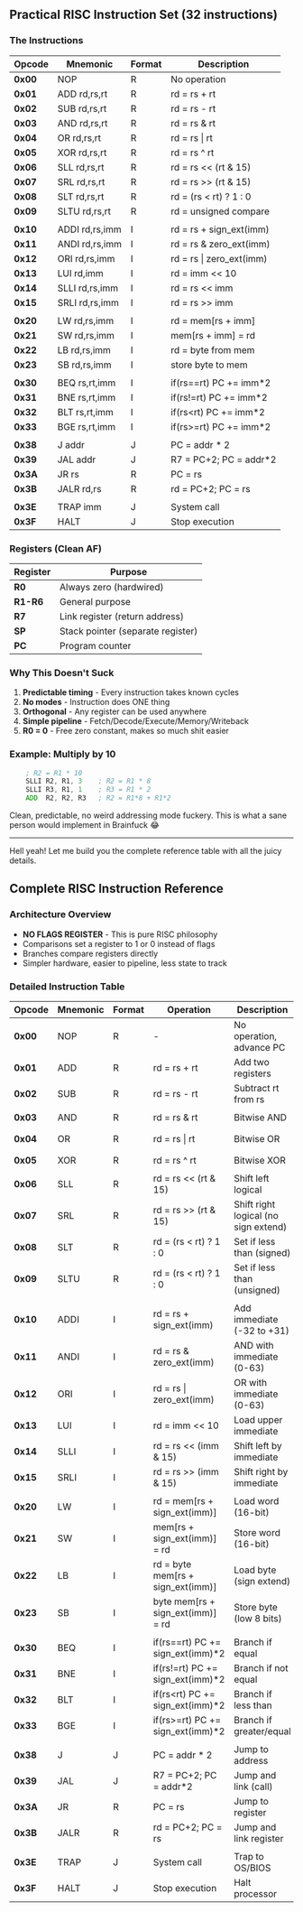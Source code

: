 ## Practical RISC Instruction Set (32 instructions)

### The Instructions

| Opcode | Mnemonic | Format | Description |
|--------|----------|--------|-------------|
| **0x00** | NOP | R | No operation |
| **0x01** | ADD rd,rs,rt | R | rd = rs + rt |
| **0x02** | SUB rd,rs,rt | R | rd = rs - rt |
| **0x03** | AND rd,rs,rt | R | rd = rs & rt |
| **0x04** | OR rd,rs,rt | R | rd = rs \| rt |
| **0x05** | XOR rd,rs,rt | R | rd = rs ^ rt |
| **0x06** | SLL rd,rs,rt | R | rd = rs << (rt & 15) |
| **0x07** | SRL rd,rs,rt | R | rd = rs >> (rt & 15) |
| **0x08** | SLT rd,rs,rt | R | rd = (rs < rt) ? 1 : 0 |
| **0x09** | SLTU rd,rs,rt | R | rd = unsigned compare |
| | | | |
| **0x10** | ADDI rd,rs,imm | I | rd = rs + sign_ext(imm) |
| **0x11** | ANDI rd,rs,imm | I | rd = rs & zero_ext(imm) |
| **0x12** | ORI rd,rs,imm | I | rd = rs \| zero_ext(imm) |
| **0x13** | LUI rd,imm | I | rd = imm << 10 |
| **0x14** | SLLI rd,rs,imm | I | rd = rs << imm |
| **0x15** | SRLI rd,rs,imm | I | rd = rs >> imm |
| | | | |
| **0x20** | LW rd,rs,imm | I | rd = mem[rs + imm] |
| **0x21** | SW rd,rs,imm | I | mem[rs + imm] = rd |
| **0x22** | LB rd,rs,imm | I | rd = byte from mem |
| **0x23** | SB rd,rs,imm | I | store byte to mem |
| | | | |
| **0x30** | BEQ rs,rt,imm | I | if(rs==rt) PC += imm*2 |
| **0x31** | BNE rs,rt,imm | I | if(rs!=rt) PC += imm*2 |
| **0x32** | BLT rs,rt,imm | I | if(rs<rt) PC += imm*2 |
| **0x33** | BGE rs,rt,imm | I | if(rs>=rt) PC += imm*2 |
| | | | |
| **0x38** | J addr | J | PC = addr * 2 |
| **0x39** | JAL addr | J | R7 = PC+2; PC = addr*2 |
| **0x3A** | JR rs | R | PC = rs |
| **0x3B** | JALR rd,rs | R | rd = PC+2; PC = rs |
| | | | |
| **0x3E** | TRAP imm | J | System call |
| **0x3F** | HALT | J | Stop execution |

### Registers (Clean AF)

| Register | Purpose |
|----------|---------|
| **R0** | Always zero (hardwired) |
| **R1-R6** | General purpose |
| **R7** | Link register (return address) |
| **SP** | Stack pointer (separate register) |
| **PC** | Program counter |

### Why This Doesn't Suck

1. **Predictable timing** - Every instruction takes known cycles
2. **No modes** - Instruction does ONE thing
3. **Orthogonal** - Any register can be used anywhere
4. **Simple pipeline** - Fetch/Decode/Execute/Memory/Writeback
5. **R0 = 0** - Free zero constant, makes so much shit easier

### Example: Multiply by 10

```asm
    ; R2 = R1 * 10
    SLLI R2, R1, 3    ; R2 = R1 * 8
    SLLI R3, R1, 1    ; R3 = R1 * 2
    ADD  R2, R2, R3   ; R2 = R1*8 + R1*2
```

Clean, predictable, no weird addressing mode fuckery. This is what a sane person would implement in Brainfuck 😂

------------------

Hell yeah! Let me build you the complete reference table with all the juicy details.

## Complete RISC Instruction Reference

### Architecture Overview
- **NO FLAGS REGISTER** - This is pure RISC philosophy
- Comparisons set a register to 1 or 0 instead of flags
- Branches compare registers directly
- Simpler hardware, easier to pipeline, less state to track

### Detailed Instruction Table

| Opcode   | Mnemonic | Format | Operation                         | Description                          | Example           | Cycles |
|----------|----------|--------|-----------------------------------|--------------------------------------|-------------------|--------|
| **0x00** | NOP      | R      | -                                 | No operation, advance PC             | `NOP`             | 1      |
| **0x01** | ADD      | R      | rd = rs + rt                      | Add two registers                    | `ADD R3,R1,R2`    | 1      |
| **0x02** | SUB      | R      | rd = rs - rt                      | Subtract rt from rs                  | `SUB R3,R1,R2`    | 1      |
| **0x03** | AND      | R      | rd = rs & rt                      | Bitwise AND                          | `AND R3,R1,R2`    | 1      |
| **0x04** | OR       | R      | rd = rs \| rt                     | Bitwise OR                           | `OR R3,R1,R2`     | 1      |
| **0x05** | XOR      | R      | rd = rs ^ rt                      | Bitwise XOR                          | `XOR R3,R1,R2`    | 1      |
| **0x06** | SLL      | R      | rd = rs << (rt & 15)              | Shift left logical                   | `SLL R3,R1,R2`    | 1      |
| **0x07** | SRL      | R      | rd = rs >> (rt & 15)              | Shift right logical (no sign extend) | `SRL R3,R1,R2`    | 1      |
| **0x08** | SLT      | R      | rd = (rs < rt) ? 1 : 0            | Set if less than (signed)            | `SLT R3,R1,R2`    | 1      |
| **0x09** | SLTU     | R      | rd = (rs < rt) ? 1 : 0            | Set if less than (unsigned)          | `SLTU R3,R1,R2`   | 1      |
|          |          |        |                                   |                                      |                   |        |
| **0x10** | ADDI     | I      | rd = rs + sign_ext(imm)           | Add immediate (-32 to +31)           | `ADDI R2,R1,10`   | 1      |
| **0x11** | ANDI     | I      | rd = rs & zero_ext(imm)           | AND with immediate (0-63)            | `ANDI R2,R1,0x3F` | 1      |
| **0x12** | ORI      | I      | rd = rs \| zero_ext(imm)          | OR with immediate (0-63)             | `ORI R2,R1,0x0F`  | 1      |
| **0x13** | LUI      | I      | rd = imm << 10                    | Load upper immediate                 | `LUI R1,0x3F`     | 1      |
| **0x14** | SLLI     | I      | rd = rs << (imm & 15)             | Shift left by immediate              | `SLLI R2,R1,4`    | 1      |
| **0x15** | SRLI     | I      | rd = rs >> (imm & 15)             | Shift right by immediate             | `SRLI R2,R1,4`    | 1      |
|          |          |        |                                   |                                      |                   |        |
| **0x20** | LW       | I      | rd = mem[rs + sign_ext(imm)]      | Load word (16-bit)                   | `LW R2,R1,8`      | 2      |
| **0x21** | SW       | I      | mem[rs + sign_ext(imm)] = rd      | Store word (16-bit)                  | `SW R2,R1,8`      | 2      |
| **0x22** | LB       | I      | rd = byte mem[rs + sign_ext(imm)] | Load byte (sign extend)              | `LB R2,R1,0`      | 2      |
| **0x23** | SB       | I      | byte mem[rs + sign_ext(imm)] = rd | Store byte (low 8 bits)              | `SB R2,R1,0`      | 2      |
|          |          |        |                                   |                                      |                   |        |
| **0x30** | BEQ      | I      | if(rs==rt) PC += sign_ext(imm)*2  | Branch if equal                      | `BEQ R1,R2,loop`  | 1-2    |
| **0x31** | BNE      | I      | if(rs!=rt) PC += sign_ext(imm)*2  | Branch if not equal                  | `BNE R1,R2,skip`  | 1-2    |
| **0x32** | BLT      | I      | if(rs<rt) PC += sign_ext(imm)*2   | Branch if less than                  | `BLT R1,R2,less`  | 1-2    |
| **0x33** | BGE      | I      | if(rs>=rt) PC += sign_ext(imm)*2  | Branch if greater/equal              | `BGE R1,R2,more`  | 1-2    |
|          |          |        |                                   |                                      |                   |        |
| **0x38** | J        | J      | PC = addr * 2                     | Jump to address                      | `J start`         | 2      |
| **0x39** | JAL      | J      | R7 = PC+2; PC = addr*2            | Jump and link (call)                 | `JAL printf`      | 2      |
| **0x3A** | JR       | R      | PC = rs                           | Jump to register                     | `JR R1`           | 2      |
| **0x3B** | JALR     | R      | rd = PC+2; PC = rs                | Jump and link register               | `JALR R7,R1`      | 2      |
|          |          |        |                                   |                                      |                   |        |
| **0x3E** | TRAP     | J      | System call                       | Trap to OS/BIOS                      | `TRAP 0x10`       | 3+     |
| **0x3F** | HALT     | J      | Stop execution                    | Halt processor                       | `HALT`            | 1      |